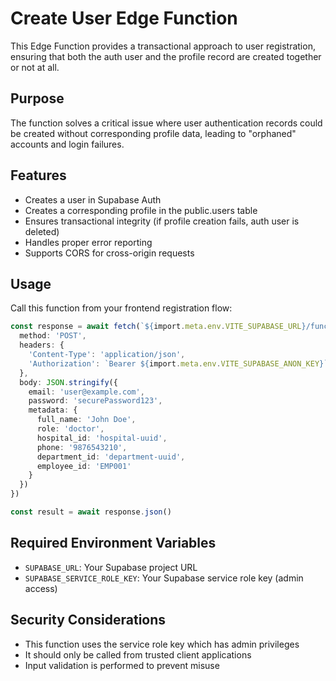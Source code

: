 # Create User Edge Function

This Edge Function provides a transactional approach to user registration, ensuring that both the auth user and the profile record are created together or not at all.

## Purpose

The function solves a critical issue where user authentication records could be created without corresponding profile data, leading to "orphaned" accounts and login failures.

## Features

- Creates a user in Supabase Auth
- Creates a corresponding profile in the public.users table
- Ensures transactional integrity (if profile creation fails, auth user is deleted)
- Handles proper error reporting
- Supports CORS for cross-origin requests

## Usage

Call this function from your frontend registration flow:

```typescript
const response = await fetch(`${import.meta.env.VITE_SUPABASE_URL}/functions/v1/create-user`, {
  method: 'POST',
  headers: {
    'Content-Type': 'application/json',
    'Authorization': `Bearer ${import.meta.env.VITE_SUPABASE_ANON_KEY}`
  },
  body: JSON.stringify({
    email: 'user@example.com',
    password: 'securePassword123',
    metadata: {
      full_name: 'John Doe',
      role: 'doctor',
      hospital_id: 'hospital-uuid',
      phone: '9876543210',
      department_id: 'department-uuid',
      employee_id: 'EMP001'
    }
  })
})

const result = await response.json()
```

## Required Environment Variables

- `SUPABASE_URL`: Your Supabase project URL
- `SUPABASE_SERVICE_ROLE_KEY`: Your Supabase service role key (admin access)

## Security Considerations

- This function uses the service role key which has admin privileges
- It should only be called from trusted client applications
- Input validation is performed to prevent misuse